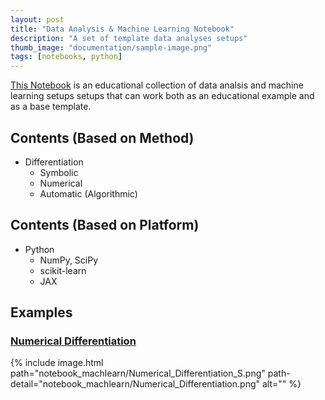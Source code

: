 ```yaml
---
layout: post
title: "Data Analysis & Machine Learning Notebook"
description: "A set of template data analyses setups"
thumb_image: "documentation/sample-image.png"
tags: [notebooks, python]
---
```


[This Notebook](https://github.com/shervinazadi/Notebook_MachineLearning) is an educational collection of data analsis and machine learning setups setups that can work both as an educational example and as a base template.

## Contents (Based on Method)

- Differentiation
  - Symbolic
  - Numerical
  - Automatic (Algorithmic)

## Contents (Based on Platform)

- Python
  - NumPy, SciPy
  - scikit-learn
  - JAX

## Examples

### [Numerical Differentiation](https://github.com/shervinazadi/Notebook_MachineLearning/blob/master/SETUPS/PY_Num_Differentiation)

{% include image.html path="notebook_machlearn/Numerical_Differentiation_S.png"
                      path-detail="notebook_machlearn/Numerical_Differentiation.png"
                      alt="" %}
